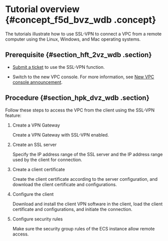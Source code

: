 # Tutorial overview {#concept_f5d_bvz_wdb .concept}

The tutorials illustrate how to use SSL-VPN to connect a VPC from a remote computer using the Linux, Windows, and Mac operating systems.

## Prerequisite {#section_hft_2vz_wdb .section}

-   [Submit a ticket](https://workorder.console.aliyun.com/console.htm#/ticket/add?productCode=vpn&commonQuestionId=973&isSmart=true) to use the SSL-VPN function.

-   Switch to the new VPC console. For more information, see [New VPC console announcement](https://help.aliyun.com/document_detail/66191.html).


## Procedure {#section_hpk_dvz_wdb .section}

Follow these steps to access the VPC from the client using the SSL-VPN feature:

1.  Create a VPN Gateway

    Create a VPN Gateway with SSL-VPN enabled.

2.  Create an SSL server

    Specify the IP address range of the SSL server and the IP address range used by the client for connection.

3.  Create a client certificate

    Create the client certificate according to the server configuration, and download the client certificate and configurations.

4.  Configure the client

    Download and install the client VPN software in the client, load the client certificate and configurations, and initiate the connection.

5.  Configure security rules

    Make sure the security group rules of the ECS instance allow remote access.



